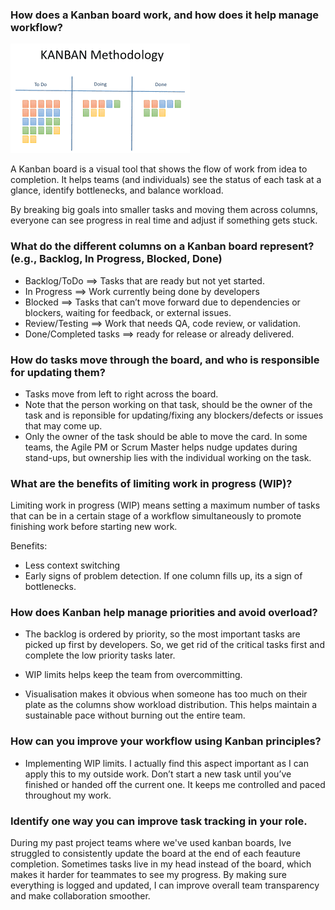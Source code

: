 ### How does a Kanban board work, and how does it help manage workflow?
![alt text](Images/kanban.png)

A Kanban board is a visual tool that shows the flow of work from idea to completion. It helps teams (and individuals) see the status of each task at a glance, identify bottlenecks, and balance workload.

By breaking big goals into smaller tasks and moving them across columns, everyone can see progress in real time and adjust if something gets stuck.

###  What do the different columns on a Kanban board represent? (e.g., Backlog, In Progress, Blocked, Done)
- Backlog/ToDo ==> Tasks that are ready but not yet started.
- In Progress ==> Work currently being done by developers
- Blocked ==> Tasks that can’t move forward due to dependencies or blockers, waiting for feedback, or external issues.
- Review/Testing ==> Work that needs QA, code review, or validation.
- Done/Completed tasks ==> ready for release or already delivered.

### How do tasks move through the board, and who is responsible for updating them?

- Tasks move from left to right across the board.
- Note that the person working on that task, should be the owner of the task and is reponsible for updating/fixing any blockers/defects or issues that may come up.
- Only the owner of the task should be able to move the card. In some teams, the Agile PM or Scrum Master helps nudge updates during stand-ups, but ownership lies with the individual working on the task.

### What are the benefits of limiting work in progress (WIP)?
Limiting work in progress (WIP) means setting a maximum number of tasks that can be in a certain stage of a workflow simultaneously to promote finishing work before starting new work.

Benefits: 
- Less context switching
- Early signs of problem detection. If one column fills up, its a sign of bottlenecks.

### How does Kanban help manage priorities and avoid overload?
- The backlog is ordered by priority, so the most important tasks are picked up first by developers. So, we get rid of the critical tasks first and complete the low priority tasks later.

- WIP limits helps keep the team from overcommitting.

- Visualisation makes it obvious when someone has too much on their plate as the columns show workload distribution. This helps maintain a sustainable pace without burning out the entire team.

### How can you improve your workflow using Kanban principles?
- Implementing WIP limits. I actually find this aspect important as I can apply this to my outside work. Don’t start a new task until you’ve finished or handed off the current one. It keeps me controlled and paced throughout my work.

### Identify one way you can improve task tracking in your role.
During my past project teams where we've used kanban boards, Ive struggled to consistently update the board at the end of each feauture completion. Sometimes tasks live in my head instead of the board, which makes it harder for teammates to see my progress. By making sure everything is logged and updated, I can improve overall team transparency and make collaboration smoother.